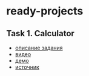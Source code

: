 # ready-projects

## Task 1. Calculator
- [описание задания](https://github.com/rolling-scopes-school/tasks/blob/master/tasks/ready-projects/calculator.md)
- [видео](https://youtu.be/j59qQ7YWLxw)
- [демо](https://irinainina.github.io/ready-projects/calculator-en/)
- [источник](https://github.com/WebDevSimplified/Vanilla-JavaScript-Calculator)
